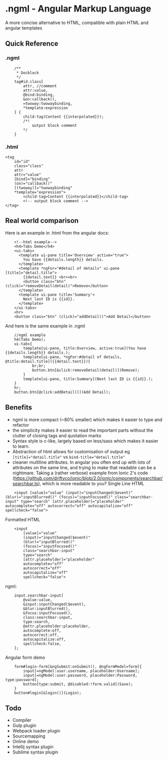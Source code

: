 # .ngml - Angular Markup Language

A more concise alternative to HTML, compatible with plain HTML and angular templates

## Quick Reference

### .ngml
```
    /**
     * Docblock
     */
    tag#id.class[
        attr, //comment
        attr:value,
        @bind:binding,
        &on:callback(),
        =twoway:twowaybinding,
        *template:expression
    ] {
        child-tag(Content {{interpolated}});
        /*! 
            output block comment 
        */
    }
```

### .html
```
<tag 
    id="id" 
    class="class" 
    attr 
    attr="value" 
    [bind]="binding" 
    (on)="callback()" 
    [(twoway)]="twowaybinding" 
    *template="expression">
        <child-tag>Content {{interpolated}}</child-tag>
        <!-- output block comment -->
</tag>
```

## Real world comparison
Here is an example in .html from the angular docs:
```
    <!--html example-->
    <h4>Tabs Demo</h4>
    <ui-tabs>
      <template ui-pane title='Overview' active="true">
        You have {{details.length}} details.
      </template>
      <template *ngFor="#detail of details" ui-pane [title]="detail.title">
        {{detail.text}} <br><br>
        <button class="btn" (click)="removeDetail(detail)">Remove</button>
      </template>
      <template ui-pane title='Summary'>
        Next last ID is {{id}}.
      </template>
    </ui-tabs>
    <hr>
    <button class="btn" (click)="addDetail()">Add Detail</button>
```
And here is the same example in .ngml
```
    //ngml example
    h4(Tabs Demo);
    ui-tabs{
        template[ui-pane, title:Overview, active:true](You have {{details.length}} details.);
        template[ui-pane, *ngFor:#detail of details, @title:detail.title]({{detail.text}}){
            br;br;
            button.btn[&click:removeDetail(detail)](Remove);
        }
        template[ui-pane, title:Summary](Next last ID is {{id}}.);
    }
    hr;
    button.btn[@click:addDetail()](Add Detail);
```
## Benefits
* ngml is more compact (~80% smaller) which makes it easier to type and refactor
* the simplicity makes it easier to read the important parts without the clutter of
 closing tags and quotation marks
* Syntax style is c-like, largely based on less/sass which makes it easier to learn.
* Abstraction of html allows for customisation of output eg `[title]="detail.title"` vs `bind-title="detail.title"`
* cleaner multiline attributes. In angular you often end up with lots of attributes on the same line, and trying to make
 that readable can be a nightmare. 
Taking a (rather verbose) example from Ionic 2's code (https://github.com/driftyco/ionic/blob/2.0/ionic/components/searchbar/searchbar.ts), which is more readable to you?
Single Line HTML


```
    <input [value]="value" (input)="inputChanged($event)" (blur)="inputBlurred()" (focus)="inputFocused()" class="searchbar-input" type="search" [attr.placeholder]="placeholder" autocomplete="off" autocorrect="off" autocapitalize="off" spellcheck="false">
```


Formatted HTML

```
    <input 
        [value]="value" 
        (input)="inputChanged($event)" 
        (blur)="inputBlurred()" 
        (focus)="inputFocused()" 
        class="searchbar-input" 
        type="search" 
        [attr.placeholder]="placeholder" 
        autocomplete="off" 
        autocorrect="off" 
        autocapitalize="off" 
        spellcheck="false">
```

ngml:

```
    input.searchbar-input[
        @value:value,
        &input:inputChanged($event),
        &blur:inputBlurred(),
        &focus:inputFocused(), 
        class:searchbar-input,
        type:search,
        @attr.placeholder:placeholder,
        autocomplete:off,
        autocorrect:off,
        autocapitalize:off,
        spellcheck:false,
    ];
```

Angular form demo
```
    form#login-form[&ngSubmit:onSubmit(), @ngFormModel=form]{
        input[=ngModel:user.username, placeholder:Username];
        input[=ngModel:user.password, placeholder:Password, type:password];
        button[type:submit, @disabled:!form.valid](Save);
    }
    button#login[&login()](Login);
```

## Todo
* Compiler
* Gulp plugin
* Webpack loader plugin
* Sourcemapping
* Online demo
* Intellij syntax plugin
* Sublime syntax plugin
